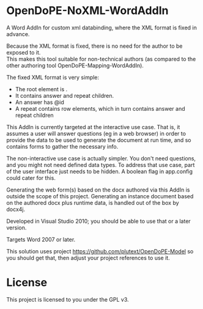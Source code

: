 # OpenDoPE-NoXML-WordAddIn
A Word AddIn for custom xml databinding, where the XML format is fixed in advance.

Because the XML format is fixed, there is no need for the author to be exposed to it.  
This makes this tool suitable for non-technical authors (as compared to the other authoring
tool OpenDoPE-Mapping-WordAddIn).

The fixed XML format is very simple:

- The root element is <answers>. 
- It contains answer and repeat children.
- An answer has @id
- A repeat contains row elements, which in turn contains answer and repeat children

This AddIn is currently targeted at the interactive use case.  That is, it assumes
a user will answer questions (eg in a web browser) in order to provide the data
to be used to generate the document at run time, and so contains forms to gather the
necessary info.  

The non-interactive use case is actually simpler.  You don't need questions, and
you might not need defined data types. To address that use case,
part of the user interface just needs to be hidden.  A boolean flag in app.config could
cater for this.

Generating the web form(s) based on the docx authored via this AddIn is outside the scope
of this project. Generating an instance document based on the authored docx plus runtime 
data, is handled out of the box by docx4j.

Developed in Visual Studio 2010; you should be able to use that or a later version.

Targets Word 2007 or later.

This solution uses project https://github.com/plutext/OpenDoPE-Model
so you should get that, then adjust your project references to use it.

# License

This project is licensed to you under the GPL v3.